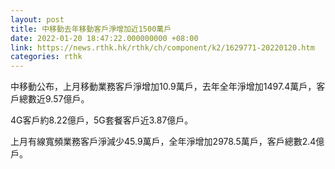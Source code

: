 ```yaml
---
layout: post
title: 中移動去年移動客戶淨增加近1500萬戶
date: 2022-01-20 18:47:22.000000000 +08:00
link: https://news.rthk.hk/rthk/ch/component/k2/1629771-20220120.htm
categories: rthk
---
```


中移動公布，上月移動業務客戶淨增加10.9萬戶，去年全年淨增加1497.4萬戶，客戶總數近9.57億戶。

4G客戶約8.22億戶，5G套餐客戶近3.87億戶。

上月有線寬頻業務客戶淨減少45.9萬戶，全年淨增加2978.5萬戶，客戶總數2.4億戶。
